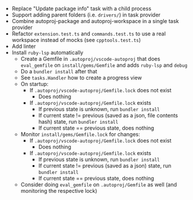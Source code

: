 - Replace "Update package info" task with a child process
- Support adding parent folders (i.e. `drivers/`) in task provider
- Combine autoproj-package and autoproj-workspace in a single task provider
- Refactor `extension.test.ts` and `commands.test.ts` to use a real workspace instead of mocks (see `cpptools.test.ts`)
- Add linter
- Install `ruby-lsp` automatically
  - Create a Gemfile in `.autoproj/vscode-autoproj` that does `eval_gemfile` on `install/gems/Gemfile` and adds `ruby-lsp` and `debug`
  - Do a `bundler install` after that
  - See `tasks.Handler` how to create a progress view
  - On startup:
    - If `.autoproj/vscode-autoproj/Gemfile.lock` does not exist
      - Does nothing
    - If `.autoproj/vscode-autoproj/Gemfile.lock` exists
      - If previous state is unknown, run `bundler install`
      - If current state != previous (saved as a json, file contents hash) state, run `bundler install`
      - If current state == previous state, does nothing
  - Monitor `install/gems/Gemfile.lock` for changes:
    - If `.autoproj/vscode-autoproj/Gemfile.lock` does not exist
      - Does nothing
    - If `.autoproj/vscode-autoproj/Gemfile.lock` exists
      - If previous state is unknown, run `bundler install`
      - If current state != previous (saved as a json) state, run `bundler install`
      - If current state == previous state, does nothing
  - Consider doing `eval_gemfile` on `.autoproj/Gemfile` as well (and monitoring the respective lock)
